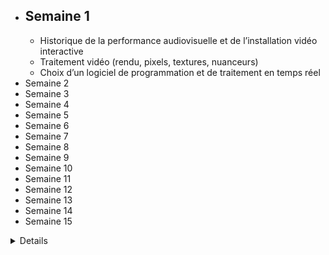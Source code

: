 + ## Semaine 1
  - Historique de la performance audiovisuelle et de l’installation vidéo interactive
  - Traitement vidéo (rendu, pixels, textures, nuanceurs)
  - Choix d’un logiciel de programmation et de traitement en temps réel  
+ Semaine 2
+ Semaine 3
+ Semaine 4
+ Semaine 5
+ Semaine 6
+ Semaine 7
+ Semaine 8
+ Semaine 9
+ Semaine 10
+ Semaine 11
+ Semaine 12
+ Semaine 13
+ Semaine 14
+ Semaine 15


<details>

# <summary>Semaine 1</summary>

### You can add a header

You can add text within a collapsed section. 

You can add an image or a code block, too.

```ruby
   puts "Hello World"
```

</details>
